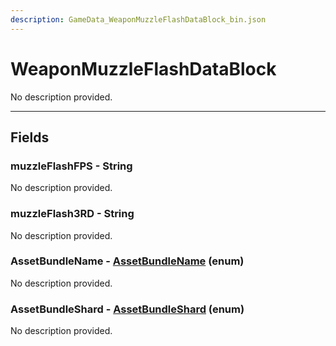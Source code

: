 ```yaml
---
description: GameData_WeaponMuzzleFlashDataBlock_bin.json
---
```


# WeaponMuzzleFlashDataBlock

No description provided.

***

## Fields

### muzzleFlashFPS - String

No description provided.

### muzzleFlash3RD - String

No description provided.

### AssetBundleName - [AssetBundleName](../../enum-types.md#assetbundlename) (enum)

No description provided.

### AssetBundleShard - [AssetBundleShard](../../enum-types.md#assetbundleshard) (enum)

No description provided.
